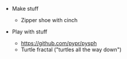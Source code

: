 - Make stuff
  - Zipper shoe with cinch

- Play with stuff
  - https://github.com/pypr/pysph
  - Turtle fractal ("turtles all the way down")

